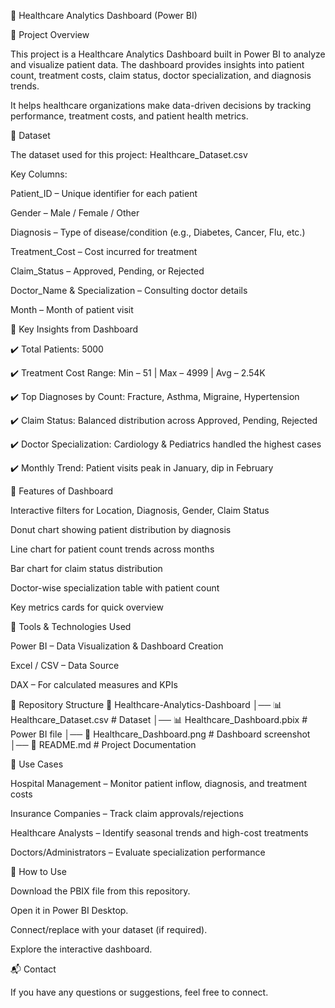 🏥 Healthcare Analytics Dashboard (Power BI)

📌 Project Overview

This project is a Healthcare Analytics Dashboard built in Power BI to analyze and visualize patient data.
The dashboard provides insights into patient count, treatment costs, claim status, doctor specialization, and diagnosis trends.

It helps healthcare organizations make data-driven decisions by tracking performance, treatment costs, and patient health metrics.


📂 Dataset

The dataset used for this project: Healthcare_Dataset.csv

Key Columns:

Patient_ID – Unique identifier for each patient

Gender – Male / Female / Other

Diagnosis – Type of disease/condition (e.g., Diabetes, Cancer, Flu, etc.)

Treatment_Cost – Cost incurred for treatment

Claim_Status – Approved, Pending, or Rejected

Doctor_Name & Specialization – Consulting doctor details

Month – Month of patient visit


🔑 Key Insights from Dashboard

✔️ Total Patients: 5000

✔️ Treatment Cost Range: Min – 51 | Max – 4999 | Avg – 2.54K

✔️ Top Diagnoses by Count: Fracture, Asthma, Migraine, Hypertension

✔️ Claim Status: Balanced distribution across Approved, Pending, Rejected

✔️ Doctor Specialization: Cardiology & Pediatrics handled the highest cases

✔️ Monthly Trend: Patient visits peak in January, dip in February


📌 Features of Dashboard

Interactive filters for Location, Diagnosis, Gender, Claim Status

Donut chart showing patient distribution by diagnosis

Line chart for patient count trends across months

Bar chart for claim status distribution

Doctor-wise specialization table with patient count

Key metrics cards for quick overview


🚀 Tools & Technologies Used

Power BI – Data Visualization & Dashboard Creation

Excel / CSV – Data Source

DAX – For calculated measures and KPIs


📂 Repository Structure
📁 Healthcare-Analytics-Dashboard
│── 📊 Healthcare_Dataset.csv       # Dataset
│── 📊 Healthcare_Dashboard.pbix    # Power BI file
│── 📸 Healthcare_Dashboard.png     # Dashboard screenshot
│── 📄 README.md                    # Project Documentation


🎯 Use Cases

Hospital Management – Monitor patient inflow, diagnosis, and treatment costs

Insurance Companies – Track claim approvals/rejections

Healthcare Analysts – Identify seasonal trends and high-cost treatments

Doctors/Administrators – Evaluate specialization performance


📌 How to Use

Download the PBIX file from this repository.

Open it in Power BI Desktop.

Connect/replace with your dataset (if required).

Explore the interactive dashboard.


📬 Contact

If you have any questions or suggestions, feel free to connect.
